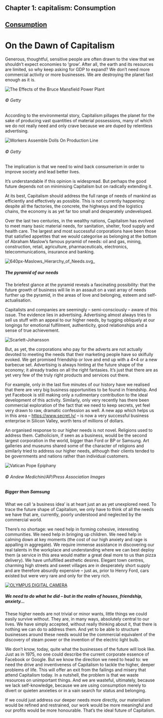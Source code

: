 Chapter  1: capitalism: Consumption
----------------------------------

[Consumption](../category/capitalism/consumption/index.html)
------------------------------------------------------------

On the Dawn of Capitalism
=========================

Generous, thoughtful, sensitive people are often drawn to the view that we shouldn’t expect economies to ‘grow’. After all, the earth and its resources are limited, so why keep asking for GDP to expand? We don’t need more commercial activity or more businesses. We are destroying the planet fast enough as it is.

![The Effects of the Bruce Mansfield Power Plant](http://i2.wp.com/www.thebookoflife.org/wp-content/uploads/2014/09/83499093-635x4232.jpg?resize=635%2C4232)

###### © Getty

According to the environmental story, Capitalism pillages the planet for the sake of producing vast quantities of material possessions, many of which we do not really need and only crave because we are duped by relentless advertising.

![Workers Assemble Dolls On Production Line](http://i2.wp.com/www.thebookoflife.org/wp-content/uploads/2014/09/76499180.jpg)

###### © Getty

<span class="s1">The implication is that we need to wind back consumerism in order to improve society and lead better lives.</span>

It’s understandable if this opinion is widespread. But perhaps the good future depends not on minimising Capitalism but on radically extending it.

<span class="s1">At its best, Capitalism should address the full range of needs of mankind as efficiently and effectively as possible. This is not currently happening: despite all the factories, the concrete, the highways and the logistics chains, the economy is as yet far too small and desperately undeveloped.</span>

<span class="s1">Over the last two centuries, in the wealthy nations, Capitalism has evolved to meet many basic material needs, for sanitation, shelter, food supply and health care. The largest and most successful corporations have been those that satisfied appetites that we would categorise as belonging at the bottom of Abraham Maslow’s famous pyramid of needs: oil and gas, mining, construction, retail, agriculture, pharmaceuticals, electronics, telecommunications, insurance and banking.</span>

![640px-Maslows\_Hierarchy\_of\_Needs.svg\_](http://i0.wp.com/www.thebookoflife.org/wp-content/uploads/2014/09/640px-Maslows_Hierarchy_of_Needs.svg_1.png)

##### The pyramid of our needs

<span class="s1">The briefest glance at the pyramid reveals a fascinating possibility: that the future growth of business will lie in an assault on a vast array of needs further up the pyramid, in the areas of love and belonging, esteem and self-actualisation.</span>

<span class="s1">Capitalists and companies are seemingly – semi-consciously – aware of this issue. The evidence lies in advertising. Advertising almost always tries to sell us stuff with an appeal to our higher needs, by tugging obliquely at our longings for emotional fulfilment, authenticity, good relationships and a sense of true achievement.</span>

![Scarlett-Johansson](http://i2.wp.com/www.thebookoflife.org/wp-content/uploads/2014/09/Scarlett-Johansson1.jpg)

<span class="s1">But, as yet, the corporations who pay for the adverts are not actually devoted to meeting the needs that their marketing people have so skilfully evoked. We get promised friendship or love and end up with a 4×4 or a new barbecue set. Advertising is always hinting at the future shape of the economy; it already trades on all the right fantasies. It’s just that there are as yet very few of the truly right products and services out there.</span>

<span class="s1">For example, only in the last five minutes of our history have we realised that there are very big business opportunities to be found in friendship. And yet Facebook is still making only a rudimentary contribution to the ideal development of this activity. Similarly, only very recently has there been commercial exploration of the fact that we need to keep secrets, yet feel very drawn to raw, dramatic confession as well. A new app which helps us in this area – https://www.secret.ly/ – is now a very successful business enterprise in Silicon Valley, worth tens of millions of dollars.</span>

<span class="s1">An organised response to our higher needs is not novel. Religions used to address them. Catholicism, if seen as a business, would be the second largest corporation in the world, bigger than Ford or BP or Samsung. Art galleries and museums shared some of the character of religions and similarly tried to address our higher needs, although their clients tended to be governments and nations rather than individual customers.</span>

![Vatican Pope Epiphany](http://i2.wp.com/www.thebookoflife.org/wp-content/uploads/2014/09/PA-18605229.jpg)

###### © Andew Medichini/AP/Press Association Images

##### <span class="s1">Bigger than Samsung</span>

<span class="s1">What we call ‘a business idea’ is at heart just an as yet unexplored need. To trace the future shape of Capitalism, we only have to think of all the needs we have that are, currently, poorly understood and neglected by the commercial world.</span>

<span class="s1">There’s no shortage: we need help in forming cohesive, interesting communities. We need help in bringing up children. We need help in calming down at key moments (the cost of our high anxiety and rage is appalling in aggregate). We require immense assistance in discovering our real talents in the workplace and understanding where we can best deploy them (a service in this area would matter a great deal more to us than pizza delivery). We have unfulfilled aesthetic desires. Elegant town centres, charming high streets and sweet villages are in desperately short supply and are therefore absurdly expensive – just as, prior to Henry Ford, cars existed but were very rare and only for the very rich.</span>

[![OLYMPUS DIGITAL CAMERA](http://i1.wp.com/www.thebookoflife.org/wp-content/uploads/2014/10/1925.ford_.model_.t.arp_.750pix1.jpg?resize=635%2C449)](http://i2.wp.com/www.thebookoflife.org/wp-content/uploads/2014/10/1925.ford_.model_.t.arp_.750pix1.jpg)

##### <span class="s1">We need to do what he did – but in the realm of houses, friendship, anxiety…</span>

<span class="s1">These higher needs are not trivial or minor wants, little things we could easily survive without. They are, in many ways, absolutely central to our lives. We have simply accepted, without really thinking about it, that there is nothing we can do to address them. And yet to be able to structure businesses around these needs would be the commercial equivalent of the discovery of steam power or the invention of the electric light bulb.</span>

<span class="s1">We don’t know, today, quite what the businesses of the future will look like. Just as in 1975, no one could describe the current corporate essence of Facebook or Google. But we know the direction we need to head to: we need the drive and inventiveness of Capitalism to tackle the higher, deeper problems of life. This will offer an exit from the failings and misery that attend Capitalism today. In a nutshell, the problem is that we waste resources on unimportant things. And we are wasteful, ultimately, because we lack self-knowledge, because we are using consumption merely to divert or quieten anxieties or in a vain search for status and belonging.</span>

<span class="s1">If we could just address our deeper needs more directly, our materialism would be refined and restrained, our work would be more meaningful and our profits would be more honourable. That’s the ideal future of Capitalism.</span>

